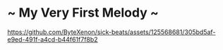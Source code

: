 # ~ My Very First Melody ~


https://github.com/ByteXenon/sick-beats/assets/125568681/305bd5af-e9ed-491f-a4cd-b44f61f7f8b2
